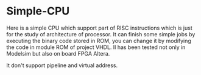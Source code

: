 # Simple-CPU
Here is a simple CPU which support part of RISC instructions which is just for the study of architecture of processor. It can finish some simple jobs by 
executing the binary code stored in ROM, you can change it by modifying the code in module ROM of project VHDL. Il has been tested not only in Modelsim but also on board FPGA Altera.

It don't support pipeline and virtual address.
